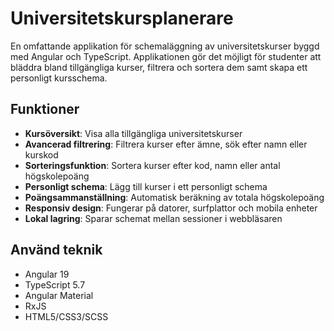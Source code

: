 # Universitetskursplanerare

En omfattande applikation för schemaläggning av universitetskurser byggd med Angular och TypeScript. Applikationen gör det möjligt för studenter att bläddra bland tillgängliga kurser, filtrera och sortera dem samt skapa ett personligt kursschema.

## Funktioner

- **Kursöversikt**: Visa alla tillgängliga universitetskurser  
- **Avancerad filtrering**: Filtrera kurser efter ämne, sök efter namn eller kurskod  
- **Sorteringsfunktion**: Sortera kurser efter kod, namn eller antal högskolepoäng  
- **Personligt schema**: Lägg till kurser i ett personligt schema  
- **Poängsammanställning**: Automatisk beräkning av totala högskolepoäng  
- **Responsiv design**: Fungerar på datorer, surfplattor och mobila enheter  
- **Lokal lagring**: Sparar schemat mellan sessioner i webbläsaren  

## Använd teknik

- Angular 19  
- TypeScript 5.7  
- Angular Material  
- RxJS  
- HTML5/CSS3/SCSS

